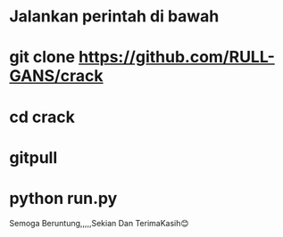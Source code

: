 # Jalankan perintah di bawah
# git clone https://github.com/RULL-GANS/crack
# cd crack
# gitpull
# python run.py


Semoga Beruntung,,,,,Sekian Dan TerimaKasih😊
